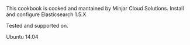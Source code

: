 This cookbook is cooked and mantained by Minjar Cloud Solutions.
Install and configure Elasticsearch 1.5.X

Tested and supported on.

Ubuntu 14.04
